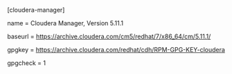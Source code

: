 [cloudera-manager]

name = Cloudera Manager, 
Version 5.11.1

baseurl = https://archive.cloudera.com/cm5/redhat/7/x86_64/cm/5.11.1/


gpgkey = https://archive.cloudera.com/redhat/cdh/RPM-GPG-KEY-cloudera


gpgcheck = 1

